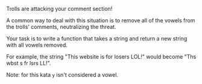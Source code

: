 <p>Trolls are attacking your comment section!</p>
<p>A common way to deal with this situation is to remove all of the vowels from the trolls' comments, neutralizing the threat.</p>
<p>Your task is to write a function that takes a string and return a new string with all vowels removed.</p>
<p>For example, the string "This website is for losers LOL!" would become "Ths wbst s fr lsrs LL!".</p>
<p>Note: for this kata <code>y</code> isn't considered a vowel.</p>
